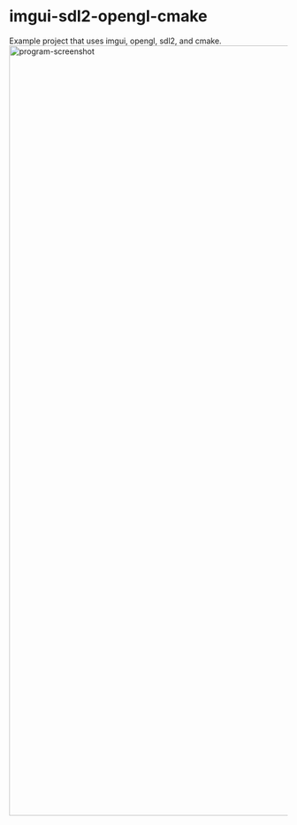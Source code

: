 # imgui-sdl2-opengl-cmake
Example project that uses imgui, opengl, sdl2, and cmake.
<img width="1392" alt="program-screenshot" src="https://user-images.githubusercontent.com/48181581/126886787-5a0b718f-3d93-40d5-8b4d-a7a3c78fa3d5.png">
